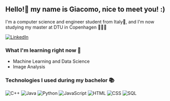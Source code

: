 ## Hello!👋 my name is Giacomo, nice to meet you! :)

I'm a computer science and engineer student from Italy🍕, and I'm now studying my master at DTU in Copenhagen 👨‍💻😍

[![LinkedIn](https://img.shields.io/badge/LinkedIn-0077B5?style=for-the-badge&logo=linkedin&logoColor=white)](https://www.linkedin.com/in/giacomo-stefanizzi-30b4b2334)


### What I'm learning right now 🌱
- Machine Learning and Data Science 
- Image Analysis

### Technologies I used during my bachelor 📚
![C++](https://img.shields.io/badge/C%2B%2B-00599C?style=for-the-badge&logo=c%2B%2B&logoColor=white)
![Java](https://img.shields.io/badge/Java-007396?style=for-the-badge&logo=java&logoColor=white)
![Python](https://img.shields.io/badge/Python-3776AB?style=for-the-badge&logo=python&logoColor=white)
![JavaScript](https://img.shields.io/badge/JavaScript-F7DF1E?style=for-the-badge&logo=javascript&logoColor=black)
![HTML](https://img.shields.io/badge/HTML5-E34F26?style=for-the-badge&logo=html5&logoColor=white)
![CSS](https://img.shields.io/badge/CSS3-1572B6?style=for-the-badge&logo=css3&logoColor=white)
![SQL](https://img.shields.io/badge/SQL-4479A1?style=for-the-badge&logo=MySQL&logoColor=white)

